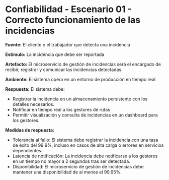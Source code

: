 # Confiabilidad - Escenario 01 - Correcto funcionamiento de las incidencias

**Fuente:** El cliente o el trabajador que detecta una incidencia

**Estímulo:** La incidencia que debe ser reportada

**Artefacto:** El microservicio de gestión de incidencias será el encargado de recibir, registrar y comunicar las incidencias detectadas.

**Ambiente:** El sistema opera en un entorno de producción en tiempo real

**Respuesta:**
El sistema debe:

- Registrar la incidencia en un almacenamiento persistente con los detalles necesarios.
- Notificar en tiempo real a los gestores de rutas
- Permitir visualización y consulta de incidencias en un dashboard para los gestores.

**Medidas de respuesta:**
- Tolerancia al fallo: El sistema debe registrar la incidencia con una tasa de éxito del 99.9%, incluso en casos de alta carga o errores en servicios dependientes.
- Latencia de notificación: La incidencia debe notificarse a los gestores en un tiempo no mayor a 2 segundos tras ser detectada.
- Disponibilidad: El microservicio de gestión de incidencias debe mantener una disponibilidad de al menos el 99.95%.
